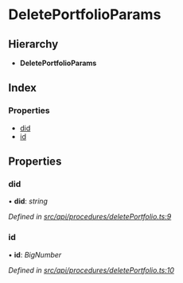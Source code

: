 # DeletePortfolioParams

## Hierarchy

* **DeletePortfolioParams**

## Index

### Properties

* [did](deleteportfolioparams.md#did)
* [id](deleteportfolioparams.md#id)

## Properties

### did

• **did**: _string_

_Defined in_ [_src/api/procedures/deletePortfolio.ts:9_](https://github.com/PolymathNetwork/polymesh-sdk/blob/23062de4/src/api/procedures/deletePortfolio.ts#L9)

### id

• **id**: _BigNumber_

_Defined in_ [_src/api/procedures/deletePortfolio.ts:10_](https://github.com/PolymathNetwork/polymesh-sdk/blob/23062de4/src/api/procedures/deletePortfolio.ts#L10)

